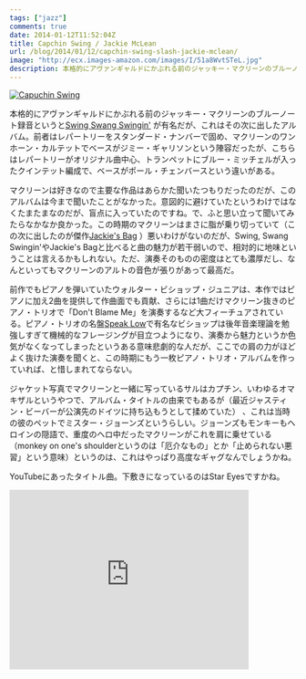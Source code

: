 ```yaml
---
tags: ["jazz"]
comments: true
date: 2014-01-12T11:52:04Z
title: Capchin Swing / Jackie McLean
url: /blog/2014/01/12/capchin-swing-slash-jackie-mclean/
image: "http://ecx.images-amazon.com/images/I/51a8WvtSTeL.jpg"
description: 本格的にアヴァンギャルドにかぶれる前のジャッキー・マクリーンのブルーノート録音というとSwing Swang Swingin'が有名だが、これはその次に出したアルバム。前者はレパートリーをスタンダード・ナンバーで固め、マクリーンのワンホーン・カルテットでベースがジミー・ギャリソンという陣容だったが、こちらはレパートリーがオリジナル曲中心、トランペットにブルー・ミッチェルが入ったクインテット編成で、ベースがポール・チェンバースという違いがある。
---
```

<a href="http://www.amazon.co.jp/exec/obidos/ASIN/B00006C77C/myhumangetsme-22/ref=nosim/" name="amazletlink" target="_blank"><img src="http://ecx.images-amazon.com/images/I/51a8WvtSTeL.jpg" alt="Capuchin Swing" style="border: none;" /></a>

本格的にアヴァンギャルドにかぶれる前のジャッキー・マクリーンのブルーノート録音というと<a href="http://www.amazon.co.jp/exec/obidos/ASIN/B003ZXOEUG/myhumangetsme-22/ref=nosim/" name="amazletlink" target="_blank">Swing Swang Swingin'</a>
が有名だが、これはその次に出したアルバム。前者はレパートリーをスタンダード・ナンバーで固め、マクリーンのワンホーン・カルテットでベースがジミー・ギャリソンという陣容だったが、こちらはレパートリーがオリジナル曲中心、トランペットにブルー・ミッチェルが入ったクインテット編成で、ベースがポール・チェンバースという違いがある。

マクリーンは好きなので主要な作品はあらかた聞いたつもりだったのだが、このアルバムは今まで聞いたことがなかった。意図的に避けていたというわけではなくたまたまなのだが、盲点に入っていたのですね。で、ふと思い立って聞いてみたらなかなか良かった。この時期のマクリーンはまさに脂が乗り切っていて（この次に出したのが傑作<a href="http://www.amazon.co.jp/exec/obidos/ASIN/B00007KMNP/myhumangetsme-22/ref=nosim/" name="amazletlink" target="_blank">Jackie's Bag</a>
）悪いわけがないのだが、Swing, Swang Swingin'やJackie's Bagと比べると曲の魅力が若干弱いので、相対的に地味ということは言えるかもしれない。ただ、演奏そのものの密度はとても濃厚だし、なんといってもマクリーンのアルトの音色が張りがあって最高だ。

前作でもピアノを弾いていたウォルター・ビショップ・ジュニアは、本作ではピアノに加え2曲を提供して作曲面でも貢献、さらには1曲だけマクリーン抜きのピアノ・トリオで「Don't Blame Me」を演奏するなど大フィーチュアされている。ピアノ・トリオの名盤<a href="http://www.amazon.co.jp/exec/obidos/ASIN/B00000JCVV/myhumangetsme-22/ref=nosim/" name="amazletlink" target="_blank">Speak Low</a>で有名なビショップは後年音楽理論を勉強しすぎて機械的なフレージングが目立つようになり、演奏から魅力というか色気がなくなってしまったというある意味悲劇的な人だが、ここでの肩の力がほどよく抜けた演奏を聞くと、この時期にもう一枚ピアノ・トリオ・アルバムを作っていれば、と惜しまれてならない。

ジャケット写真でマクリーンと一緒に写っているサルはカプチン、いわゆるオマキザルというやつで、アルバム・タイトルの由来でもあるが（最近ジャスティン・ビーバーが公演先のドイツに持ち込もうとして揉めていた） 、これは当時の彼のペットでミスター・ジョーンズというらしい。ジョーンズもモンキーもヘロインの隠語で、重度のヘロ中だったマクリーンがこれを肩に乗せている（monkey on one's shoulderというのは「厄介なもの」とか「止められない悪習」という意味）というのは、これはやっぱり高度なギャグなんでしょうかね。

YouTubeにあったタイトル曲。下敷きになっているのはStar Eyesですかね。

<iframe width="420" height="315" src="https://www.youtube.com/embed/GyKhfLiysFw" frameborder="0" allowfullscreen></iframe>
